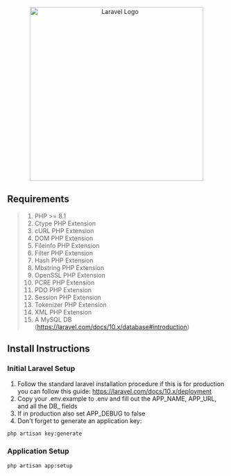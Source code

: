 <p align="center"><a href="https://laravel.com" target="_blank"><img src="https://raw.githubusercontent.com/laravel/art/master/logo-lockup/5%20SVG/2%20CMYK/1%20Full%20Color/laravel-logolockup-cmyk-red.svg" width="400" alt="Laravel Logo"></a></p>

## Requirements

> 1) PHP >= 8.1 
> 2) Ctype PHP Extension
> 3) cURL PHP Extension
> 4) DOM PHP Extension
> 5) Fileinfo PHP Extension
> 6) Filter PHP Extension
> 7) Hash PHP Extension
> 8) Mbstring PHP Extension
> 9) OpenSSL PHP Extension
> 10) PCRE PHP Extension
> 11) PDO PHP Extension
> 12) Session PHP Extension
> 13) Tokenizer PHP Extension
> 14) XML PHP Extension
> 15) A MySQL DB (https://laravel.com/docs/10.x/database#introduction)

## Install Instructions

### Initial Laravel Setup 

1) Follow the standard laravel installation procedure if this is for production you can follow this guide: https://laravel.com/docs/10.x/deployment
2) Copy your .env.example to .env and fill out the APP_NAME, APP_URL, and all the DB_ fields
3) If in production also set APP_DEBUG to false
4) Don't forget to generate an application key:

```bash
php artisan key:generate
```

### Application Setup

```bash
php artisan app:setup
```
